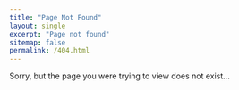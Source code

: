 ```yaml
---
title: "Page Not Found"
layout: single
excerpt: "Page not found"
sitemap: false
permalink: /404.html
---
```


Sorry, but the page you were trying to view does not exist...
